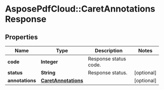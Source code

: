 # AsposePdfCloud::CaretAnnotationsResponse


## Properties
Name | Type | Description | Notes
------------ | ------------- | ------------- | -------------
**code** | **Integer** | Response status code. | 
**status** | **String** | Response status. | [optional] 
**annotations** | [**CaretAnnotations**](CaretAnnotations.md) |  | [optional] 



